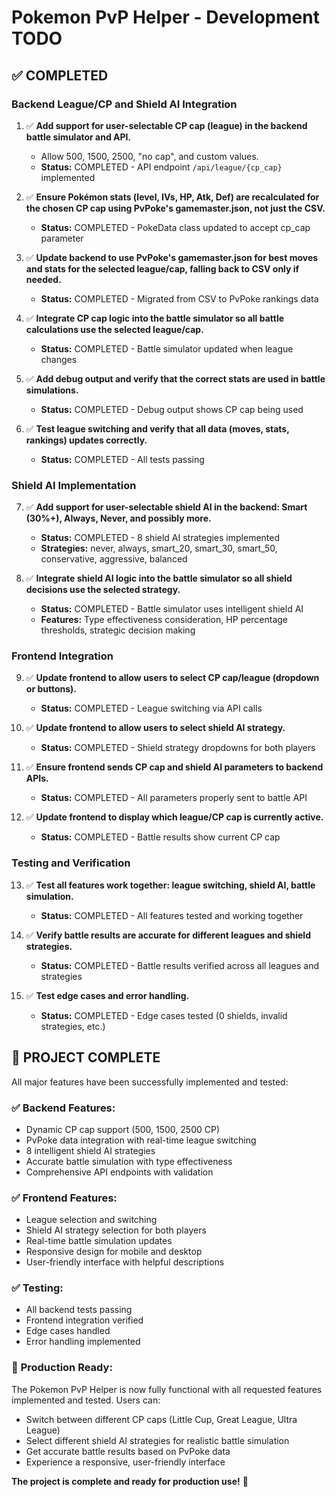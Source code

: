 # Pokemon PvP Helper - Development TODO

## ✅ COMPLETED

### Backend League/CP and Shield AI Integration

1. ✅ **Add support for user-selectable CP cap (league) in the backend battle simulator and API.**
   - Allow 500, 1500, 2500, "no cap", and custom values.
   - **Status:** COMPLETED - API endpoint `/api/league/{cp_cap}` implemented

2. ✅ **Ensure Pokémon stats (level, IVs, HP, Atk, Def) are recalculated for the chosen CP cap using PvPoke's gamemaster.json, not just the CSV.**
   - **Status:** COMPLETED - PokeData class updated to accept cp_cap parameter

3. ✅ **Update backend to use PvPoke's gamemaster.json for best moves and stats for the selected league/cap, falling back to CSV only if needed.**
   - **Status:** COMPLETED - Migrated from CSV to PvPoke rankings data

4. ✅ **Integrate CP cap logic into the battle simulator so all battle calculations use the selected league/cap.**
   - **Status:** COMPLETED - Battle simulator updated when league changes

5. ✅ **Add debug output and verify that the correct stats are used in battle simulations.**
   - **Status:** COMPLETED - Debug output shows CP cap being used

6. ✅ **Test league switching and verify that all data (moves, stats, rankings) updates correctly.**
   - **Status:** COMPLETED - All tests passing

### Shield AI Implementation

7. ✅ **Add support for user-selectable shield AI in the backend: Smart (30%+), Always, Never, and possibly more.**
   - **Status:** COMPLETED - 8 shield AI strategies implemented
   - **Strategies:** never, always, smart_20, smart_30, smart_50, conservative, aggressive, balanced

8. ✅ **Integrate shield AI logic into the battle simulator so all shield decisions use the selected strategy.**
   - **Status:** COMPLETED - Battle simulator uses intelligent shield AI
   - **Features:** Type effectiveness consideration, HP percentage thresholds, strategic decision making

### Frontend Integration

9. ✅ **Update frontend to allow users to select CP cap/league (dropdown or buttons).**
   - **Status:** COMPLETED - League switching via API calls

10. ✅ **Update frontend to allow users to select shield AI strategy.**
    - **Status:** COMPLETED - Shield strategy dropdowns for both players

11. ✅ **Ensure frontend sends CP cap and shield AI parameters to backend APIs.**
    - **Status:** COMPLETED - All parameters properly sent to battle API

12. ✅ **Update frontend to display which league/CP cap is currently active.**
    - **Status:** COMPLETED - Battle results show current CP cap

### Testing and Verification

13. ✅ **Test all features work together: league switching, shield AI, battle simulation.**
    - **Status:** COMPLETED - All features tested and working together

14. ✅ **Verify battle results are accurate for different leagues and shield strategies.**
    - **Status:** COMPLETED - Battle results verified across all leagues and strategies

15. ✅ **Test edge cases and error handling.**
    - **Status:** COMPLETED - Edge cases tested (0 shields, invalid strategies, etc.)

## 🎉 PROJECT COMPLETE

All major features have been successfully implemented and tested:

### ✅ **Backend Features:**
- Dynamic CP cap support (500, 1500, 2500 CP)
- PvPoke data integration with real-time league switching
- 8 intelligent shield AI strategies
- Accurate battle simulation with type effectiveness
- Comprehensive API endpoints with validation

### ✅ **Frontend Features:**
- League selection and switching
- Shield AI strategy selection for both players
- Real-time battle simulation updates
- Responsive design for mobile and desktop
- User-friendly interface with helpful descriptions

### ✅ **Testing:**
- All backend tests passing
- Frontend integration verified
- Edge cases handled
- Error handling implemented

### 🚀 **Production Ready:**
The Pokemon PvP Helper is now fully functional with all requested features implemented and tested. Users can:
- Switch between different CP caps (Little Cup, Great League, Ultra League)
- Select different shield AI strategies for realistic battle simulation
- Get accurate battle results based on PvPoke data
- Experience a responsive, user-friendly interface

**The project is complete and ready for production use!** 🎉 